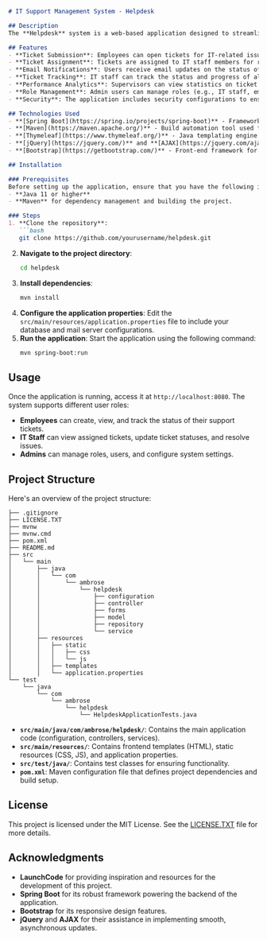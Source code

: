 ```markdown
# IT Support Management System - Helpdesk

## Description
The **Helpdesk** system is a web-based application designed to streamline and manage IT support requests within an organization. Employees can submit IT-related support tickets, and IT staff can efficiently handle, track, and resolve these tickets. The system also includes email notifications, performance analytics, and role management to ensure smooth operations.

## Features
- **Ticket Submission**: Employees can open tickets for IT-related issues through the portal.
- **Ticket Assignment**: Tickets are assigned to IT staff members for resolution.
- **Email Notifications**: Users receive email updates on the status of their tickets.
- **Ticket Tracking**: IT staff can track the status and progress of all tickets.
- **Performance Analytics**: Supervisors can view statistics on ticket resolution times and staff performance.
- **Role Management**: Admin users can manage roles (e.g., IT staff, employees) within the system.
- **Security**: The application includes security configurations to ensure only authorized users can access certain features.

## Technologies Used
- **[Spring Boot](https://spring.io/projects/spring-boot)** - Framework for building Java-based web applications.
- **[Maven](https://maven.apache.org/)** - Build automation tool used for dependency management and project setup.
- **[Thymeleaf](https://www.thymeleaf.org/)** - Java templating engine for rendering dynamic HTML pages.
- **[jQuery](https://jquery.com/)** and **[AJAX](https://jquery.com/ajax/)** - For implementing asynchronous requests and time tracking functionality.
- **[Bootstrap](https://getbootstrap.com/)** - Front-end framework for responsive design.

## Installation

### Prerequisites
Before setting up the application, ensure that you have the following installed:
- **Java 11 or higher**
- **Maven** for dependency management and building the project.

### Steps
1. **Clone the repository**:
   ```bash
   git clone https://github.com/yourusername/helpdesk.git
   ```
2. **Navigate to the project directory**:
   ```bash
   cd helpdesk
   ```
3. **Install dependencies**:
   ```bash
   mvn install
   ```
4. **Configure the application properties**:
   Edit the `src/main/resources/application.properties` file to include your database and mail server configurations.
5. **Run the application**:
   Start the application using the following command:
   ```bash
   mvn spring-boot:run
   ```

## Usage

Once the application is running, access it at `http://localhost:8080`. The system supports different user roles:

- **Employees** can create, view, and track the status of their support tickets.
- **IT Staff** can view assigned tickets, update ticket statuses, and resolve issues.
- **Admins** can manage roles, users, and configure system settings.

## Project Structure

Here's an overview of the project structure:

```
├── .gitignore
├── LICENSE.TXT
├── mvnw
├── mvnw.cmd
├── pom.xml
├── README.md
├── src
│   └── main
│       ├── java
│       │   └── com
│       │       └── ambrose
│       │           └── helpdesk
│       │               ├── configuration
│       │               ├── controller
│       │               ├── forms
│       │               ├── model
│       │               ├── repository
│       │               └── service
│       ├── resources
│       │   ├── static
│       │   │   ├── css
│       │   │   └── js
│       │   ├── templates
│       │   └── application.properties
└── test
    └── java
        └── com
            └── ambrose
                └── helpdesk
                    └── HelpdeskApplicationTests.java
```

- **`src/main/java/com/ambrose/helpdesk/`**: Contains the main application code (configuration, controllers, services).
- **`src/main/resources/`**: Contains frontend templates (HTML), static resources (CSS, JS), and application properties.
- **`src/test/java/`**: Contains test classes for ensuring functionality.
- **`pom.xml`**: Maven configuration file that defines project dependencies and build setup.

## License

This project is licensed under the MIT License. See the [LICENSE.TXT](LICENSE.TXT) file for more details.

## Acknowledgments

- **LaunchCode** for providing inspiration and resources for the development of this project.
- **Spring Boot** for its robust framework powering the backend of the application.
- **Bootstrap** for its responsive design features.
- **jQuery** and **AJAX** for their assistance in implementing smooth, asynchronous updates.
```
